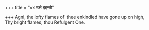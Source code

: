 +++
title = "०४ उत्ते बृहन्तो"

+++
Agni, the lofty flames of' thee enkindled have gone up on high,  
     Thy bright flames, thou Refulgent One.